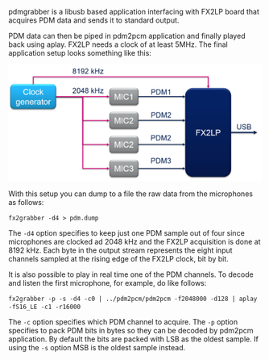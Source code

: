 pdmgrabber is a libusb based application interfacing with FX2LP board that acquires PDM data and sends it to standard output.

PDM data can then be piped in pdm2pcm application and finally played back using aplay. FX2LP needs a clock of at least 5MHz. The final application setup looks something like this:

![Microphone Array Setup](/images/mic_array_setup.png)

With this setup you can dump to a file the raw data from the microphones as follows:

    fx2grabber -d4 > pdm.dump
    
The `-d4` option specifies to keep just one PDM sample out of four since microphones are clocked ad 2048 kHz and the FX2LP acquisition is done at 8192 kHz. Each byte in the output stream represents the eight input channels sampled at the rising edge of the FX2LP clock, bit by bit.

It is also possible to play in real time one of the PDM channels. To decode and listen the first microphone, for example, do like follows:

    fx2grabber -p -s -d4 -c0 | ../pdm2pcm/pdm2pcm -f2048000 -d128 | aplay -fS16_LE -c1 -r16000

The `-c` option specifies which PDM channel to acquire. The `-p` option specifies to pack PDM bits in bytes so they can be decoded by pdm2pcm application. By default the bits are packed with LSB as the oldest sample. If using the `-s` option MSB is the oldest sample instead.

